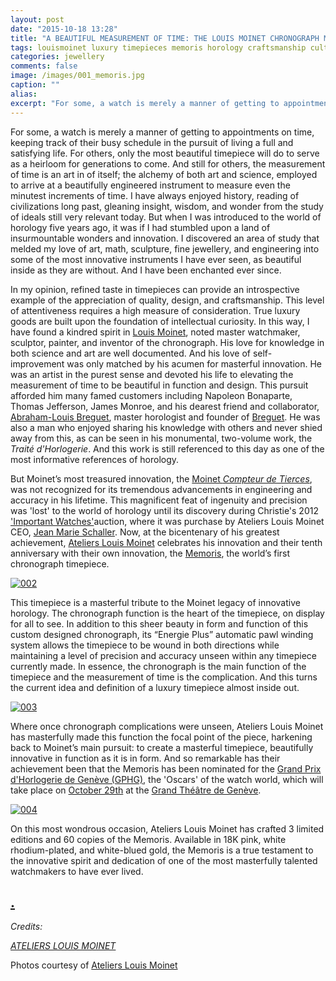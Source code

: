 ```yaml
---
layout: post
date: "2015-10-18 13:28"
title: "A BEAUTIFUL MEASUREMENT OF TIME: THE LOUIS MOINET CHRONOGRAPH MEMORIS"
tags: louismoinet luxury timepieces memoris horology craftsmanship culture heritage chronograph anniversary gphg geneve grandprix
categories: jewellery
comments: false
image: /images/001_memoris.jpg
caption: ""
alias: 
excerpt: "For some, a watch is merely a manner of getting to appointments on time, keeping track of their busy schedule in the pursuit of living a full and satisfying life. For others, only the most beautiful timepiece will do to serve as a heirloom for generations to come."
---
```


For some, a watch is merely a manner of getting to appointments on time, keeping track of their busy schedule in the pursuit of living a full and satisfying life. For others, only the most beautiful timepiece will do to serve as a heirloom for generations to come. And still for others, the measurement of time is an art in of itself; the alchemy of both art and science, employed to arrive at a beautifully engineered instrument to measure even the minutest increments of time. I have always enjoyed history, reading of civilizations long past, gleaning insight, wisdom, and wonder from the study of ideals still very relevant today. But when I was introduced to the world of horology five years ago, it was if I had stumbled upon a land of insurmountable wonders and innovation. I discovered an area of study that melded my love of art, math, sculpture, fine jewellery, and engineering into some of the most innovative instruments I have ever seen, as beautiful inside as they are without. And I have been enchanted ever since. 

In my opinion, refined taste in timepieces can provide an introspective example of the appreciation of quality, design, and craftsmanship. This level of attentiveness requires a high measure of consideration. True luxury goods are built upon the foundation of intellectual curiosity. In this way, I have found a kindred spirit in [Louis Moinet][1], noted master watchmaker, sculptor, painter, and inventor of the chronograph. His love for knowledge in both science and art are well documented. And his love of self-improvement was only matched by his acumen for masterful innovation. He was an artist in the purest sense and devoted his life to elevating the measurement of time to be beautiful in function and design. This pursuit afforded him many famed customers including Napoleon Bonaparte, Thomas Jefferson, James Monroe, and his dearest friend and collaborator, [Abraham-Louis Breguet][2], master horologist and founder of [Breguet][3]. He was also a man who enjoyed sharing his knowledge with others and never shied away from this, as can be seen in his monumental, two-volume work, the _Traité d'Horlogerie_. And this work is still referenced to this day as one of the most informative references of horology.

But Moinet’s most treasured innovation, the [Moinet _Compteur de Tierces_][6], was not recognized for its tremendous advancements in engineering and accuracy in his lifetime. This magnificent feat of ingenuity and precision was 'lost' to the world of horology until its discovery during Christie's 2012 ['Important Watches'][13]auction, where it was purchase by Ateliers Louis Moinet CEO, [Jean Marie Schaller][14]. Now, at the bicentenary of his greatest achievement, [Ateliers Louis Moinet][7] celebrates his innovation and their tenth anniversary with their own innovation, the [Memoris][8], the world’s first chronograph timepiece. 

[![002][4]][4]

This timepiece is a masterful tribute to the Moinet legacy of innovative horology. The chronograph function is the heart of the timepiece, on display for all to see. In addition to this sheer beauty in form and function of this custom designed chronograph, its “Energie Plus” automatic pawl winding system allows the timepiece to be wound in both directions while maintaining a level of precision and accuracy unseen within any timepiece currently made. In essence, the chronograph is the main function of the timepiece and the measurement of time is the complication. And this turns the current idea and definition of a luxury timepiece almost inside out. 

[![003][5]][5]

Where once chronograph complications were unseen, Ateliers Louis Moinet has masterfully made this function the focal point of the piece, harkening back to Moinet’s main pursuit: to create a masterful timepiece, beautifully innovative in function as it is in form. And so remarkable has their achievement been that the Memoris has been nominated for the [Grand Prix d'Horlogerie de Genève (GPHG)][9], the 'Oscars' of the watch world, which will take place on [October 29th][12] at the [Grand Théâtre de Genève][11].

[![004][10]][10]

On this most wondrous occasion, Ateliers Louis Moinet has crafted 3 limited editions and 60 copies of the Memoris. Available in 18K pink, white rhodium-plated, and white-blued gold, the Memoris is a true testament to the innovative spirit and dedication of one of the most masterfully talented watchmakers to have ever lived.

[.][15]
----

_Credits:_

_[ATELIERS LOUIS MOINET][7]_

Photos courtesy of [Ateliers Louis Moinet][7]

   [1]: http://www.louismoinet.com/louismoinet-timeline.php#biography (Louis Moinet Biography)
   [2]: http://www.breguet.com/en/house-breguet/personalities/abraham-louis-breguet (Breguet Biography)
   [3]: http://www.breguet.com/en (Breguet)
   [4]: /images/002_memoris.jpg
   [5]: /images/003_memoris.jpg
   [6]: http://www.louismoinet.com/louismoinet-chronograph.php (Compteur de Tierces)
   [7]: http://www.louismoinet.com (Ateliers Louis Moinet)
   [8]: http://www.louismoinet.com/collection-memoris-p59.php (Memoris)
   [9]: http://www.gphg.org/watches/en/content/memoris (GPHG)
   [10]: /images/004_memoris.jpg
   [11]: http://www.geneveopera.ch/opera_4 (Grand Théâtre de Genève)
   [12]: http://www.gphg.org/watches/en/grand-prix-dhorlogerie-de-geneve/2015/PRE
   [13]: http://www.christies.com/lotfinder/watches/louis-moinet-a-rare-large-and-usual-5553708-details.aspx (Christie's 2012 Important Watches)
   [14]: http://www.watchonista.com/2914/watchonista-blog/news/jean-marie-schaller-memories-future (Watchonista Interview)
   [15]: http://spn.so/7rl7dwEUeks